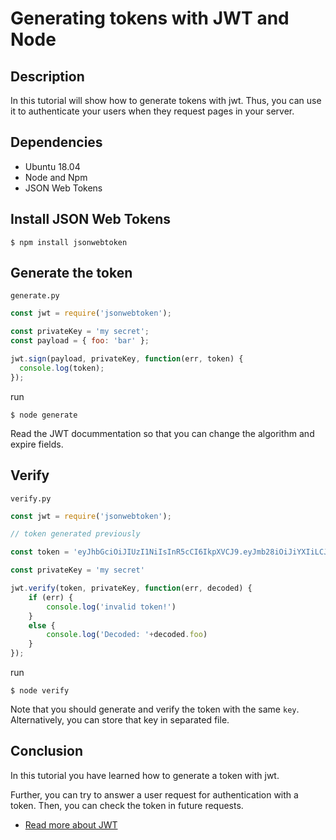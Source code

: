 # Generating tokens with JWT and Node

## Description
In this tutorial will show how to generate tokens with jwt. Thus, you can use it to authenticate your users when they request pages in your server.

## Dependencies

* Ubuntu 18.04
* Node and Npm
* JSON Web Tokens

## Install JSON Web Tokens

```
$ npm install jsonwebtoken
```

## Generate the token

`generate.py`
```javascript
const jwt = require('jsonwebtoken');

const privateKey = 'my secret';
const payload = { foo: 'bar' }; 

jwt.sign(payload, privateKey, function(err, token) {
  console.log(token);
});
```
run
```
$ node generate
```

Read the JWT docummentation so that you can change the algorithm and expire fields.

## Verify

`verify.py`
```javascript
const jwt = require('jsonwebtoken');

// token generated previously

const token = 'eyJhbGciOiJIUzI1NiIsInR5cCI6IkpXVCJ9.eyJmb28iOiJiYXIiLCJpYXQiOjE1OTU0MjM5NjV9.YoofwHiPmMbpwewC9Wzp2gcW0W8gP1PzYBfaRjhjwH4'

const privateKey = 'my secret'

jwt.verify(token, privateKey, function(err, decoded) {
    if (err) {
        console.log('invalid token!')
    }
    else {
        console.log('Decoded: '+decoded.foo)
    }
});

```
run
```
$ node verify
```

Note that you should generate and verify the token with the same `key`. Alternatively, you can store that key in separated file.

## Conclusion

In this tutorial you have learned how to generate a token with jwt.

Further, you can try to answer a user request for authentication with a token. Then, you can check the token in future requests.

* [Read more about JWT](https://www.npmjs.com/package/jsonwebtoken)